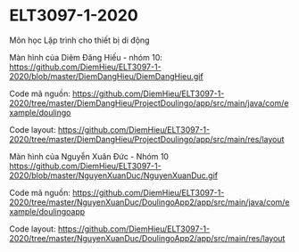 # ELT3097-1-2020
Môn học Lập trình cho thiết bị di động

Màn hình của Diêm Đăng Hiếu - nhóm 10:
https://github.com/DiemHieu/ELT3097-1-2020/blob/master/DiemDangHieu/DiemDangHieu.gif 

Code mã nguồn: https://github.com/DiemHieu/ELT3097-1-2020/tree/master/DiemDangHieu/ProjectDoulingo/app/src/main/java/com/example/doulingo

Code layout: https://github.com/DiemHieu/ELT3097-1-2020/tree/master/DiemDangHieu/ProjectDoulingo/app/src/main/res/layout

Màn hình của Nguyễn Xuân Đức - Nhóm 10
https://github.com/DiemHieu/ELT3097-1-2020/blob/master/NguyenXuanDuc/NguyenXuanDuc.gif

Code mã nguồn: https://github.com/DiemHieu/ELT3097-1-2020/tree/master/NguyenXuanDuc/DoulingoApp2/app/src/main/java/com/example/doulingoapp

Code layout: https://github.com/DiemHieu/ELT3097-1-2020/tree/master/NguyenXuanDuc/DoulingoApp2/app/src/main/res/layout
